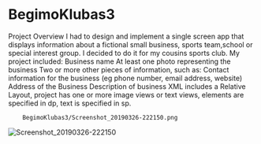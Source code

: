 # BegimoKlubas3
Project Overview
I had to design and implement a single screen app that displays information about a fictional small business, sports team,school or special interest group.
I decided to do it for my cousins sports club. 
My project included:
Business name
At least one photo representing the business
Two or more other pieces of information, such as:
Contact information for the business (eg phone number, email address, website)
Address of the Business
Description of business
XML  includes a Relative Layout, project has one or more image views or text views, elements are specified in dp, text is specified in sp.

        BegimoKlubas3/Screenshot_20190326-222150.png
      
![Screenshot_20190326-222150](https://user-images.githubusercontent.com/26045797/55034045-38479600-501d-11e9-87d1-9d2412893257.png)
